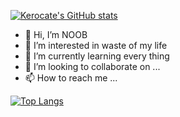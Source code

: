 [![Kerocate's GitHub stats](https://github-readme-stats.vercel.app/api?username=kerocate&count_private=true&show_icons=true)](https://github.com/kerocate/github-readme-stats)

- 👋 Hi, I’m NOOB
- 👀 I’m interested in waste of my life
- 🌱 I’m currently learning every thing
- 💞️ I’m looking to collaborate on ...
- 📫 How to reach me ...

<!---
kerocate/kerocate is a ✨ special ✨ repository because its `README.md` (this file) appears on your GitHub profile.
You can click the Preview link to take a look at your changes.
--->

[![Top Langs](https://github-readme-stats.vercel.app/api/top-langs/?username=kerocate&count_private=true&langs_count=10)](https://github.com/kerocate/github-readme-stats)
